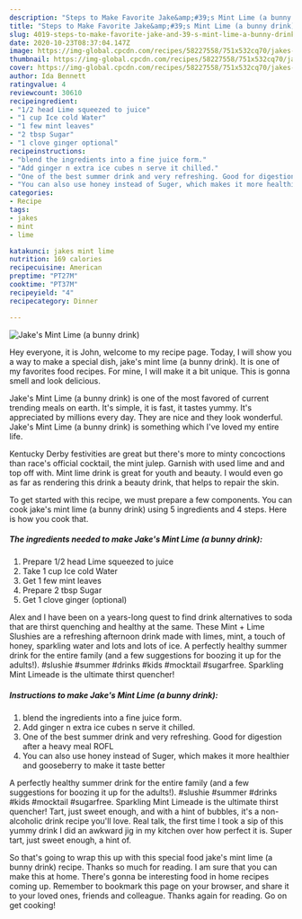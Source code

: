 ```yaml
---
description: "Steps to Make Favorite Jake&amp;#39;s Mint Lime (a bunny drink)"
title: "Steps to Make Favorite Jake&amp;#39;s Mint Lime (a bunny drink)"
slug: 4019-steps-to-make-favorite-jake-and-39-s-mint-lime-a-bunny-drink
date: 2020-10-23T08:37:04.147Z
image: https://img-global.cpcdn.com/recipes/58227558/751x532cq70/jakes-mint-lime-a-bunny-drink-recipe-main-photo.jpg
thumbnail: https://img-global.cpcdn.com/recipes/58227558/751x532cq70/jakes-mint-lime-a-bunny-drink-recipe-main-photo.jpg
cover: https://img-global.cpcdn.com/recipes/58227558/751x532cq70/jakes-mint-lime-a-bunny-drink-recipe-main-photo.jpg
author: Ida Bennett
ratingvalue: 4
reviewcount: 30610
recipeingredient:
- "1/2 head Lime squeezed to juice"
- "1 cup Ice cold Water"
- "1 few mint leaves"
- "2 tbsp Sugar"
- "1 clove ginger optional"
recipeinstructions:
- "blend the ingredients into a fine juice form."
- "Add ginger n extra ice cubes n serve it chilled."
- "One of the best summer drink and very refreshing. Good for digestion after a heavy meal ROFL"
- "You can also use honey instead of Suger, which makes it more healthier and gooseberry to make it taste better"
categories:
- Recipe
tags:
- jakes
- mint
- lime

katakunci: jakes mint lime 
nutrition: 169 calories
recipecuisine: American
preptime: "PT27M"
cooktime: "PT37M"
recipeyield: "4"
recipecategory: Dinner

---
```



![Jake&#39;s Mint Lime (a bunny drink)](https://img-global.cpcdn.com/recipes/58227558/751x532cq70/jakes-mint-lime-a-bunny-drink-recipe-main-photo.jpg)

Hey everyone, it is John, welcome to my recipe page. Today, I will show you a way to make a special dish, jake&#39;s mint lime (a bunny drink). It is one of my favorites food recipes. For mine, I will make it a bit unique. This is gonna smell and look delicious.

Jake&#39;s Mint Lime (a bunny drink) is one of the most favored of current trending meals on earth. It's simple, it is fast, it tastes yummy. It's appreciated by millions every day. They are nice and they look wonderful. Jake&#39;s Mint Lime (a bunny drink) is something which I've loved my entire life.

Kentucky Derby festivities are great but there&#39;s more to minty concoctions than race&#39;s official cocktail, the mint julep. Garnish with used lime and and top off with. Mint lime drink is great for youth and beauty. I would even go as far as rendering this drink a beauty drink, that helps to repair the skin.


To get started with this recipe, we must prepare a few components. You can cook jake&#39;s mint lime (a bunny drink) using 5 ingredients and 4 steps. Here is how you cook that.

<!--inarticleads1-->

##### The ingredients needed to make Jake&#39;s Mint Lime (a bunny drink):

1. Prepare 1/2 head Lime squeezed to juice
1. Take 1 cup Ice cold Water
1. Get 1 few mint leaves
1. Prepare 2 tbsp Sugar
1. Get 1 clove ginger (optional)


Alex and I have been on a years-long quest to find drink alternatives to soda that are thirst quenching and healthy at the same. These Mint + Lime Slushies are a refreshing afternoon drink made with limes, mint, a touch of honey, sparkling water and lots and lots of ice. A perfectly healthy summer drink for the entire family (and a few suggestions for boozing it up for the adults!). #slushie #summer #drinks #kids #mocktail #sugarfree. Sparkling Mint Limeade is the ultimate thirst quencher! 

<!--inarticleads2-->

##### Instructions to make Jake&#39;s Mint Lime (a bunny drink):

1. blend the ingredients into a fine juice form.
1. Add ginger n extra ice cubes n serve it chilled.
1. One of the best summer drink and very refreshing. Good for digestion after a heavy meal ROFL
1. You can also use honey instead of Suger, which makes it more healthier and gooseberry to make it taste better


A perfectly healthy summer drink for the entire family (and a few suggestions for boozing it up for the adults!). #slushie #summer #drinks #kids #mocktail #sugarfree. Sparkling Mint Limeade is the ultimate thirst quencher! Tart, just sweet enough, and with a hint of bubbles, it&#39;s a non-alcoholic drink recipe you&#39;ll love. Real talk, the first time I took a sip of this yummy drink I did an awkward jig in my kitchen over how perfect it is. Super tart, just sweet enough, a hint of. 

So that's going to wrap this up with this special food jake&#39;s mint lime (a bunny drink) recipe. Thanks so much for reading. I am sure that you can make this at home. There's gonna be interesting food in home recipes coming up. Remember to bookmark this page on your browser, and share it to your loved ones, friends and colleague. Thanks again for reading. Go on get cooking!

